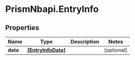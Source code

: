 # PrismNbapi.EntryInfo

## Properties
Name | Type | Description | Notes
------------ | ------------- | ------------- | -------------
**data** | [**[EntryInfoData]**](EntryInfoData.md) |  | [optional] 


